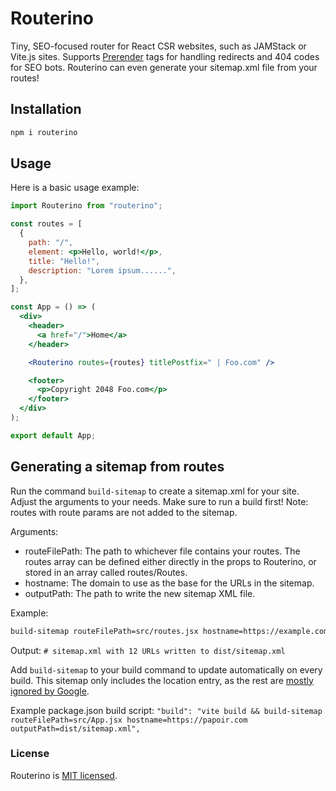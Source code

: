 # Routerino

Tiny, SEO-focused router for React CSR websites, such as JAMStack or Vite.js sites. Supports [Prerender](https://github.com/prerender/prerender) tags for handling redirects and 404 codes for SEO bots. Routerino can even generate your sitemap.xml file from your routes!

## Installation

```sh
npm i routerino
```

## Usage

Here is a basic usage example:

```jsx
import Routerino from "routerino";

const routes = [
  {
    path: "/",
    element: <p>Hello, world!</p>,
    title: "Hello!",
    description: "Lorem ipsum......",
  },
];

const App = () => (
  <div>
    <header>
      <a href="/">Home</a>
    </header>

    <Routerino routes={routes} titlePostfix=" | Foo.com" />

    <footer>
      <p>Copyright 2048 Foo.com</p>
    </footer>
  </div>
);

export default App;
```

## Generating a sitemap from routes

Run the command `build-sitemap` to create a sitemap.xml for your site. Adjust the arguments to your needs. Make sure to run a build first! Note: routes with route params are not added to the sitemap.

Arguments:

- routeFilePath: The path to whichever file contains your routes. The routes array can be defined either directly in the props to Routerino, or stored in an array called routes/Routes.
- hostname: The domain to use as the base for the URLs in the sitemap.
- outputPath: The path to write the new sitemap XML file.

Example:

```sh
build-sitemap routeFilePath=src/routes.jsx hostname=https://example.com outputPath=dist/sitemap.xml
```
Output: `# sitemap.xml with 12 URLs written to dist/sitemap.xml`

Add `build-sitemap` to your build command to update automatically on every build. This sitemap only includes the location entry, as the rest are [mostly ignored by Google](https://developers.google.com/search/docs/crawling-indexing/sitemaps/build-sitemap#additional-notes-about-xml-sitemaps).

Example package.json build script: `"build": "vite build && build-sitemap routeFilePath=src/App.jsx hostname=https://papoir.com outputPath=dist/sitemap.xml",`

### License

Routerino is [MIT licensed](./LICENSE).
